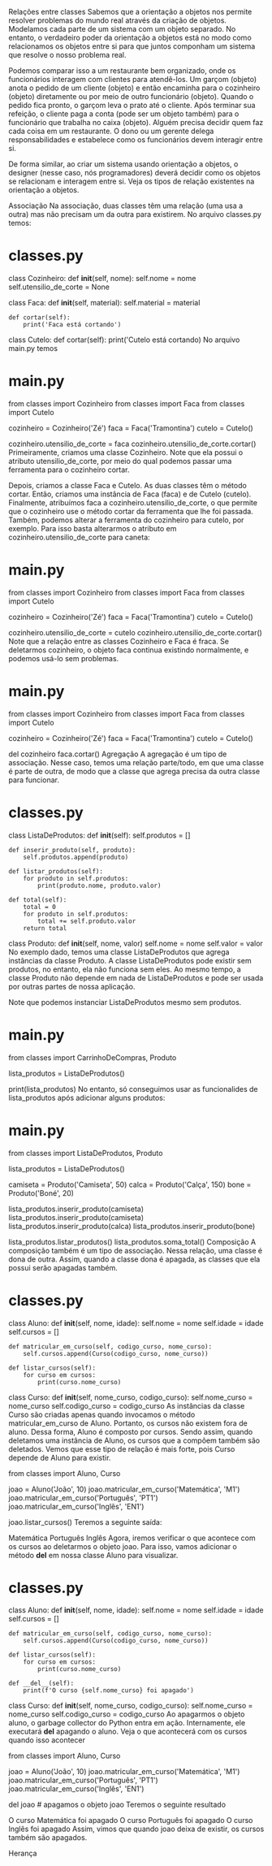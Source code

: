 Relações entre classes
Sabemos que a orientação a objetos nos permite resolver problemas do mundo real através da criação de objetos. Modelamos cada parte de um sistema com um objeto separado. No entanto, o verdadeiro poder da orientação a objetos está no modo como relacionamos os objetos entre si para que juntos componham um sistema que resolve o nosso problema real.

Podemos comparar isso a um restaurante bem organizado, onde os funcionários interagem com clientes para atendê-los. Um garçom (objeto) anota o pedido de um cliente (objeto) e então encaminha para o cozinheiro (objeto) diretamente ou por meio de outro funcionário (objeto). Quando o pedido fica pronto, o garçom leva o prato até o cliente. Após terminar sua refeição, o cliente paga a conta (pode ser um objeto também) para o funcionário que trabalha no caixa (objeto). Alguém precisa decidir quem faz cada coisa em um restaurante. O dono ou um gerente delega responsabilidades e estabelece como os funcionários devem interagir entre si.

De forma similar, ao criar um sistema usando orientação a objetos, o designer (nesse caso, nós programadores) deverá decidir como os objetos se relacionam e interagem entre si. Veja os tipos de relação existentes na orientação a objetos.

Associação
Na associação, duas classes têm uma relação (uma usa a outra) mas não precisam um da outra para existirem. No arquivo classes.py temos:

# classes.py

class Cozinheiro:
    def __init__(self, nome):
        self.nome = nome
        self.utensilio_de_corte = None


class Faca:
    def __init__(self, material):
        self.material = material
    
    def cortar(self):
        print('Faca está cortando')

class Cutelo:
    def cortar(self):
        print('Cutelo está cortando)
No arquivo main.py temos

# main.py

from classes import Cozinheiro
from classes import Faca
from classes import Cutelo

cozinheiro = Cozinheiro('Zé')
faca = Faca('Tramontina')
cutelo = Cutelo()

cozinheiro.utensilio_de_corte = faca
cozinheiro.utensilio_de_corte.cortar()
Primeiramente, criamos uma classe Cozinheiro. Note que ela possui o atributo utensilio_de_corte, por meio do qual podemos passar uma ferramenta para o cozinheiro cortar.

Depois, criamos a classe Faca e Cutelo. As duas classes têm o método cortar. Então, criamos uma instância de Faca (faca) e de Cutelo (cutelo). Finalmente, atribuímos faca a cozinheiro.utensilio_de_corte, o que permite que o cozinheiro use o método cortar da ferramenta que lhe foi passada. Também, podemos alterar a ferramenta do cozinheiro para cutelo, por exemplo. Para isso basta alterarmos o atributo em cozinheiro.utensilio_de_corte para caneta:

# main.py

from classes import Cozinheiro
from classes import Faca
from classes import Cutelo

cozinheiro = Cozinheiro('Zé')
faca = Faca('Tramontina')
cutelo = Cutelo()

cozinheiro.utensilio_de_corte = cutelo
cozinheiro.utensilio_de_corte.cortar()
Note que a relação entre as classes Cozinheiro e Faca é fraca. Se deletarmos cozinheiro, o objeto faca continua existindo normalmente, e podemos usá-lo sem problemas.

# main.py

from classes import Cozinheiro
from classes import Faca
from classes import Cutelo

cozinheiro = Cozinheiro('Zé')
faca = Faca('Tramontina')
cutelo = Cutelo()

del cozinheiro
faca.cortar()
Agregação
A agregação é um tipo de associação. Nesse caso, temos uma relação parte/todo, em que uma classe é parte de outra, de modo que a classe que agrega precisa da outra classe para funcionar.

# classes.py

class ListaDeProdutos:
    def __init__(self):
        self.produtos = []
    
    def inserir_produto(self, produto):
        self.produtos.append(produto)
    
    def listar_produtos(self):
        for produto in self.produtos:
            print(produto.nome, produto.valor)
    
    def total(self):
        total = 0
        for produto in self.produtos:
            total += self.produto.valor
        return total

class Produto:
    def __init__(self, nome, valor)
        self.nome = nome
        self.valor = valor
No exemplo dado, temos uma classe ListaDeProdutos que agrega instâncias da classe Produto. A classe ListaDeProdutos pode existir sem produtos, no entanto, ela não funciona sem eles. Ao mesmo tempo, a classe Produto não depende em nada de ListaDeProdutos e pode ser usada por outras partes de nossa aplicação.

Note que podemos instanciar ListaDeProdutos mesmo sem produtos.

# main.py

from classes import CarrinhoDeCompras, Produto

lista_produtos = ListaDeProdutos()

print(lista_produtos)
No entanto, só conseguimos usar as funcionalides de lista_produtos após adicionar alguns produtos:

# main.py

from classes import ListaDeProdutos, Produto

lista_produtos = ListaDeProdutos()

camiseta = Produto('Camiseta', 50)
calca = Produto('Calça', 150)
bone = Produto('Boné', 20)

lista_produtos.inserir_produto(camiseta)
lista_produtos.inserir_produto(camiseta)
lista_produtos.inserir_produto(calca)
lista_produtos.inserir_produto(bone)

lista_produtos.listar_produtos()
lista_produtos.soma_total()
Composição
A composição também é um tipo de associação. Nessa relação, uma classe é dona de outra. Assim, quando a classe dona é apagada, as classes que ela possui serão apagadas também.

# classes.py

class Aluno:
    def __init__(self, nome, idade):
        self.nome = nome
        self.idade = idade
        self.cursos = []
    
    def matricular_em_curso(self, codigo_curso, nome_curso):
        self.cursos.append(Curso(codigo_curso, nome_curso))

    def listar_cursos(self):
        for curso em cursos:
            print(curso.nome_curso)


class Curso:
    def __init__(self, nome_curso, codigo_curso):
        self.nome_curso = nome_curso
        self.codigo_curso = codigo_curso
As instâncias da classe Curso são criadas apenas quando invocamos o método matricular_em_curso de Aluno. Portanto, os cursos não existem fora de aluno. Dessa forma, Aluno é composto por cursos. Sendo assim, quando deletamos uma instância de Aluno, os cursos que a compõem também são deletados. Vemos que esse tipo de relação é mais forte, pois Curso depende de Aluno para existir.

from classes import Aluno, Curso


joao = Aluno('João', 10)
joao.matricular_em_curso('Matemática', 'M1')
joao.matricular_em_curso('Português', 'PT1')
joao.matricular_em_curso('Inglês', 'EN1')

joao.listar_cursos()
Teremos a seguinte saída:

Matemática
Português
Inglês
Agora, iremos verificar o que acontece com os cursos ao deletarmos o objeto joao. Para isso, vamos adicionar o método __del__ em nossa classe Aluno para visualizar.

# classes.py

class Aluno:
    def __init__(self, nome, idade):
        self.nome = nome
        self.idade = idade
        self.cursos = []
    
    def matricular_em_curso(self, codigo_curso, nome_curso):
        self.cursos.append(Curso(codigo_curso, nome_curso))

    def listar_cursos(self):
        for curso em cursos:
            print(curso.nome_curso)

    def __del__(self):
        print(f'O curso {self.nome_curso} foi apagado')


class Curso:
    def __init__(self, nome_curso, codigo_curso):
        self.nome_curso = nome_curso
        self.codigo_curso = codigo_curso
Ao apagarmos o objeto aluno, o garbage collector do Python entra em ação. Internamente, ele executará __del__ apagando o aluno. Veja o que acontecerá com os cursos quando isso acontecer

from classes import Aluno, Curso


joao = Aluno('João', 10)
joao.matricular_em_curso('Matemática', 'M1')
joao.matricular_em_curso('Português', 'PT1')
joao.matricular_em_curso('Inglês', 'EN1')

del joao # apagamos o objeto joao
Teremos o seguinte resultado

O curso Matemática foi apagado
O curso Português foi apagado
O curso Inglês foi apagado
Assim, vimos que quando joao deixa de existir, os cursos também são apagados.

Herança
